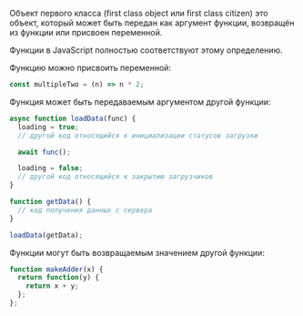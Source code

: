 Объект первого класса (first class object или first class citizen) это объект, который может быть передан как аргумент функции, возвращён из функции или присвоен переменной. 

Функции в JavaScript полностью соответствуют этому определению.

Функцию можно присвоить переменной:
```js
const multipleTwo = (n) => n * 2;
```

Функция может быть передаваемым аргументом другой функции:
```js
async function loadData(func) {
  loading = true;
  // другой код относящийся к инициализации статусов загрузки

  await func();

  loading = false;
  // другой код относящийся к закрытию загрузчиков
}

function getData() {
  // код получения данных с сервера
}

loadData(getData);
```

Функции могут быть возвращаемым значением другой функции:
```js
function makeAdder(x) {
  return function(y) {
    return x + y;
  };
};
```
